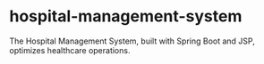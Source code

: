 # hospital-management-system
The Hospital Management System, built with Spring Boot and JSP, optimizes healthcare operations.
